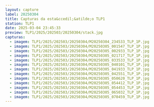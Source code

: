 ```yaml
---
layout: capture
label: 20250304
title: Capturas da esta&ccedil;&atilde;o TLP1
station: TLP1
date: 2025-03-04 23:45:33
preview: TLP1/2025/202503/20250304/stack.jpg
capturas:
  - imagem: TLP1/2025/202503/20250304/M20250304_234533_TLP_1P.jpg
  - imagem: TLP1/2025/202503/20250304/M20250305_001547_TLP_1P.jpg
  - imagem: TLP1/2025/202503/20250304/M20250305_002933_TLP_1P.jpg
  - imagem: TLP1/2025/202503/20250304/M20250305_021717_TLP_1P.jpg
  - imagem: TLP1/2025/202503/20250304/M20250305_033533_TLP_1P.jpg
  - imagem: TLP1/2025/202503/20250304/M20250305_040101_TLP_1P.jpg
  - imagem: TLP1/2025/202503/20250304/M20250305_041933_TLP_1P.jpg
  - imagem: TLP1/2025/202503/20250304/M20250305_042551_TLP_1P.jpg
  - imagem: TLP1/2025/202503/20250304/M20250305_050620_TLP_1P.jpg
  - imagem: TLP1/2025/202503/20250304/M20250305_054412_TLP_1P.jpg
  - imagem: TLP1/2025/202503/20250304/M20250305_054453_TLP_1P.jpg
  - imagem: TLP1/2025/202503/20250304/M20250305_065032_TLP_1P.jpg
  - imagem: TLP1/2025/202503/20250304/M20250305_070459_TLP_1P.jpg
---
```

